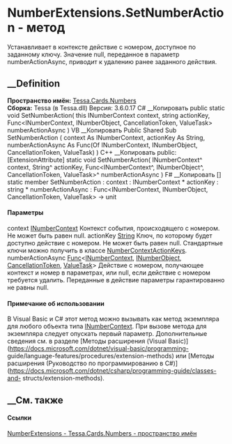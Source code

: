 # NumberExtensions.SetNumberAction - метод
Устанавливает в контексте действие с номером, доступное по заданному ключу.
Значение null, переданное в параметр numberActionAsync, приводит к удалению
ранее заданного действия.
## __Definition
 **Пространство имён:** [Tessa.Cards.Numbers](N_Tessa_Cards_Numbers.htm)  
 **Сборка:** Tessa (в Tessa.dll) Версия: 3.6.0.17
C# __Копировать
     public static void SetNumberAction(
    	this INumberContext context,
    	string actionKey,
    	Func<INumberContext, INumberObject, CancellationToken, ValueTask> numberActionAsync
    )
VB __Копировать
    <ExtensionAttribute>
    Public Shared Sub SetNumberAction ( 
    	context As INumberContext,
    	actionKey As String,
    	numberActionAsync As Func(Of INumberContext, INumberObject, CancellationToken, ValueTask)
    )
C++ __Копировать
     public:
    [ExtensionAttribute]
    static void SetNumberAction(
    	INumberContext^ context, 
    	String^ actionKey, 
    	Func<INumberContext^, INumberObject^, CancellationToken, ValueTask>^ numberActionAsync
    )
F# __Копировать
     [<ExtensionAttribute>]
    static member SetNumberAction : 
            context : INumberContext * 
            actionKey : string * 
            numberActionAsync : Func<INumberContext, INumberObject, CancellationToken, ValueTask> -> unit 
#### Параметры
context [INumberContext](T_Tessa_Cards_Numbers_INumberContext.htm)
     Контекст события, происходящего с номером. Не может быть равен null. 
actionKey [String](https://learn.microsoft.com/dotnet/api/system.string)
     Ключ, по которому будет доступно действие с номером. Не может быть равен null. Стандартные ключи можно получить в классе [NumberContextActionKeys](T_Tessa_Cards_Numbers_NumberContextActionKeys.htm). 
numberActionAsync
[Func](https://learn.microsoft.com/dotnet/api/system.func-4)<[INumberContext](T_Tessa_Cards_Numbers_INumberContext.htm),
[INumberObject](T_Tessa_Cards_Numbers_INumberObject.htm),
[CancellationToken](https://learn.microsoft.com/dotnet/api/system.threading.cancellationtoken),
[ValueTask](https://learn.microsoft.com/dotnet/api/system.threading.tasks.valuetask)>
     Действие с номером, получающее контекст и номер в параметрах, или null, если действие с номером требуется удалить. Переданные в действие параметры гарантированно не равны null. 
#### Примечание об использовании
В Visual Basic и C# этот метод можно вызывать как метод экземпляра для любого
объекта типа [INumberContext](T_Tessa_Cards_Numbers_INumberContext.htm). При
вызове метода для экземпляра следует опускать первый параметр. Дополнительные
сведения см. в разделе [Методы расширения (Visual
Basic)](https://docs.microsoft.com/dotnet/visual-basic/programming-
guide/language-features/procedures/extension-methods) или [Методы расширения
(Руководство по программированию в
C#)](https://docs.microsoft.com/dotnet/csharp/programming-guide/classes-and-
structs/extension-methods).
##  __См. также
#### Ссылки
[NumberExtensions - ](T_Tessa_Cards_Numbers_NumberExtensions.htm)
[Tessa.Cards.Numbers - пространство имён](N_Tessa_Cards_Numbers.htm)
